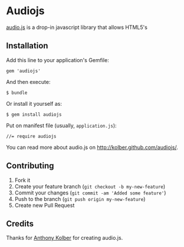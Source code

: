 # Audiojs

[audio.js](http://kolber.github.com/audiojs/) is a drop-in javascript library that allows HTML5's <audio> tag to be used anywhere.

## Installation

Add this line to your application's Gemfile:

    gem 'audiojs'

And then execute:

    $ bundle

Or install it yourself as:

    $ gem install audiojs

Put on manifest file (usually, `application.js`):

    //= require audiojs

You can read more about audio.js on http://kolber.github.com/audiojs/.

## Contributing

1. Fork it
2. Create your feature branch (`git checkout -b my-new-feature`)
3. Commit your changes (`git commit -am 'Added some feature'`)
4. Push to the branch (`git push origin my-new-feature`)
5. Create new Pull Request

## Credits

Thanks for [Anthony Kolber](https://github.com/kolber) for creating audio.js.
